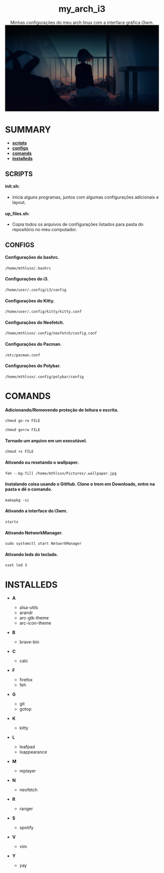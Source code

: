 <div align="center">
    <h1> my_arch_i3 </h1>
    Minhas configurações do meu arch linux com a interface gráfica i3wm.
    <img title="my wallpaper" alt="my wallpaper" src="wallpapers/wallpaper.jpg">
    
</div>


# SUMMARY

- [**scripts**](https://github.com/mthlssn/my_arch_i3#scripts)
- [**configs**](https://github.com/mthlssn/my_arch_i3#configs)
- [**comands**](https://github.com/mthlssn/my_arch_i3#comands)
- [**installeds**](https://github.com/mthlssn/my_arch_i3#installeds)

## SCRIPTS

#### init.sh: 
* Inicia alguns programas, juntos com algumas configurações adicionais e layout.

#### up_files.sh: 
* Copia todos os arquivos de configurações listados para pasta do repositório no meu computador.

## CONFIGS

#### Configurações do bashrc.
```
/home/mthlssn/.bashrc
```

#### Configurações do i3.
```
/home/user/.config/i3/config
```

#### Configurações do Kitty.
```
/home/user/.config/kitty/kitty.conf
```

#### Configurações do Neofetch.
```
/home/mthlssn/.config/neofetch/config.conf
```

#### Configurações do Pacman.
```
/etc/pacman.conf
```

#### Configurações do Polybar.
```
/home/mthlssn/.config/polybar/config
```

# COMANDS

#### Adicionando/Removendo proteção de leitura e escrita.
```
chmod go-rw FILE
```

```
chmod go+rw FILE
```

#### Tornado um arquivo em um executável.
```
chmod +x FILE
```


#### Ativando ou resetando o wallpaper.
```
feh --bg-fill /home/mthlssn/Pictures/.wallpaper.jpg
```

#### Instalando coisa usando o GitHub. Clone o trem em Downloads, entre na pasta e dê o comando.
```
makepkg -si
```

#### Ativando a interface do i3wm.
```
startx
```

#### Ativando NetworkManager.
```
sudo systemctl start NetworkManager
```

#### Ativando leds do teclado.
```
xset led 3
```

# INSTALLEDS

* **A**
  * alsa-utils
  * arandr
  * arc-gtk-theme
  * arc-icon-theme

* **B**
  * brave-bin

* **C**
  * calc

* **F**
  * firefox
  * feh

* **G**
  * git
  * gotop

* **K**
  * kitty

* **L**
  * leafpad
  * lxappearance

* **M**
  * mplayer

* **N**
  * neofetch

* **R**
  * ranger

* **S**
  * spotify

* **V**
  * vim

* **Y**
  * yay
